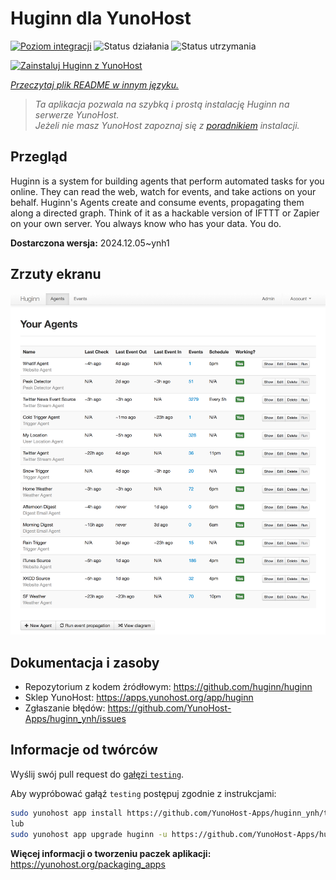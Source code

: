 <!--
To README zostało automatycznie wygenerowane przez <https://github.com/YunoHost/apps/tree/master/tools/readme_generator>
Nie powinno być ono edytowane ręcznie.
-->

# Huginn dla YunoHost

[![Poziom integracji](https://apps.yunohost.org/badge/integration/huginn)](https://ci-apps.yunohost.org/ci/apps/huginn/)
![Status działania](https://apps.yunohost.org/badge/state/huginn)
![Status utrzymania](https://apps.yunohost.org/badge/maintained/huginn)

[![Zainstaluj Huginn z YunoHost](https://install-app.yunohost.org/install-with-yunohost.svg)](https://install-app.yunohost.org/?app=huginn)

*[Przeczytaj plik README w innym języku.](./ALL_README.md)*

> *Ta aplikacja pozwala na szybką i prostą instalację Huginn na serwerze YunoHost.*  
> *Jeżeli nie masz YunoHost zapoznaj się z [poradnikiem](https://yunohost.org/install) instalacji.*

## Przegląd

Huginn is a system for building agents that perform automated tasks for you online. They can read the web, watch for events, and take actions on your behalf. Huginn's Agents create and consume events, propagating them along a directed graph. Think of it as a hackable version of IFTTT or Zapier on your own server. You always know who has your data. You do.

**Dostarczona wersja:** 2024.12.05~ynh1

## Zrzuty ekranu

![Zrzut ekranu z Huginn](./doc/screenshots/your-agents.png)

## Dokumentacja i zasoby

- Repozytorium z kodem źródłowym: <https://github.com/huginn/huginn>
- Sklep YunoHost: <https://apps.yunohost.org/app/huginn>
- Zgłaszanie błędów: <https://github.com/YunoHost-Apps/huginn_ynh/issues>

## Informacje od twórców

Wyślij swój pull request do [gałęzi `testing`](https://github.com/YunoHost-Apps/huginn_ynh/tree/testing).

Aby wypróbować gałąź `testing` postępuj zgodnie z instrukcjami:

```bash
sudo yunohost app install https://github.com/YunoHost-Apps/huginn_ynh/tree/testing --debug
lub
sudo yunohost app upgrade huginn -u https://github.com/YunoHost-Apps/huginn_ynh/tree/testing --debug
```

**Więcej informacji o tworzeniu paczek aplikacji:** <https://yunohost.org/packaging_apps>
